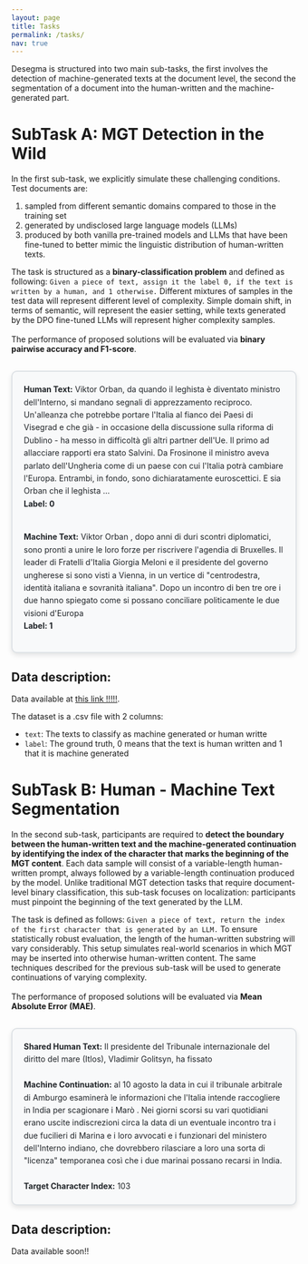 ```yaml
---
layout: page 
title: Tasks
permalink: /tasks/
nav: true
---
```


<style>
    .subtask-a {
        /* font-size: 16px; */
        background-color: #f8f9fa;
        border: 2px solid #dee2e6;
        border-radius: 10px;
        padding: 20px;
        margin: 30px auto;
        max-width: 800px;
        box-shadow: 0 4px 8px rgba(0, 0, 0, 0.1);
        text-align: left;
        line-height: 1.6;
        color: #212529;
    }

    /* Dark mode styles */
    [data-theme="dark"] .subtask-a {
        background-color: #343a40;
        border-color: #495057;
        color: #f8f9fa;
        box-shadow: 0 4px 8px rgba(0, 0, 0, 0.3);
    }
</style>

Desegma is structured into two main sub-tasks, the first involves the detection of machine-generated texts at the document level, the second the segmentation of a document into the human-written and the machine-generated part.

# SubTask A: MGT Detection in the Wild
In the first sub-task, we explicitly simulate these challenging conditions. Test documents are:

1. sampled from different semantic domains compared to those in the training set
2. generated by undisclosed large language models (LLMs)
3. produced by both vanilla pre-trained models and LLMs that have been fine-tuned to better mimic the linguistic distribution of human-written texts.

The task is structured as a <b>binary-classification problem</b> and defined as following: ``Given a piece of text, assign it the label 0, if the text is written by a human, and 1 otherwise.``
Different mixtures of samples in the test data will represent different level of complexity. Simple domain shift, in terms of semantic, will represent the easier setting, while texts generated by the DPO fine-tuned LLMs will represent higher complexity samples.
<br>
<br>
The performance of proposed solutions will be evaluated via <b>binary pairwise accuracy and F1-score</b>.

<div class="subtask-a">
<b>Human Text:</b> Viktor Orban, da quando il leghista è diventato ministro dell'Interno, si mandano segnali di apprezzamento reciproco. Un'alleanza che potrebbe portare l'Italia al fianco dei Paesi di Visegrad e che già - in occasione della discussione sulla riforma di Dublino - ha messo in difficoltà gli altri partner dell'Ue. Il primo ad allacciare rapporti era stato Salvini. Da Frosinone il ministro aveva parlato dell'Ungheria come di un paese con cui l'Italia potrà cambiare l'Europa. Entrambi, in fondo, sono dichiaratamente euroscettici. E sia Orban che il leghista ...
<br>
<b>Label: 0</b>

<br>
<br>

<b>Machine Text:</b> Viktor Orban , dopo anni di duri scontri diplomatici, sono pronti a unire le loro forze per riscrivere l'agendia di Bruxelles. Il leader di Fratelli d'Italia Giorgia Meloni e il presidente del governo ungherese si sono visti a Vienna, in un vertice di "centrodestra, identità italiana e sovranità italiana". Dopo un incontro di ben tre ore i due hanno spiegato come si possano conciliare politicamente le due visioni d'Europa 
<br>
<b>Label: 1</b>
</div>

##  Data description: 

Data available at [this link !!!!!](https://drive.google.com/file/d/1d3qIT4acxohlRC-kwIpRPcd1q-wR3uYd/view?usp=drive_link).

The dataset is a .csv file with 2 columns:
 - `text`: The texts to classify as machine generated or human writte
 - `label`: The ground truth, 0 means that the text is human written and 1 that it is machine generated

# SubTask B: Human - Machine Text Segmentation
In the second sub-task, participants are required to <b>detect the boundary between the human-written text and the machine-generated continuation by identifying the index of the character that marks the beginning of the MGT content</b>. Each data sample will consist of a variable-length human-written prompt, always followed by a variable-length continuation produced by the model.
Unlike traditional MGT detection tasks that require document-level binary classification, this sub-task focuses on localization: participants must pinpoint 
the beginning of the text generated by the LLM.

The task is defined as follows: ``Given a piece of text, return the index of the first character that is generated by an LLM.`` To ensure statistically robust evaluation, the length of the human-written substring will vary considerably.
This setup simulates real-world scenarios in which MGT may be inserted into otherwise human-written content. The same techniques described for the previous sub-task will be used to generate continuations of varying complexity.
<br>
<br>
The performance of proposed solutions will be evaluated via <b>Mean Absolute Error (MAE)</b>.

<div class="subtask-a">
<b>Shared Human Text:</b> Il presidente del Tribunale internazionale del diritto del mare (Itlos), Vladimir Golitsyn, ha fissato
<br>
<br>
<b>Machine Continuation:</b> al 10 agosto la data in cui il tribunale arbitrale di Amburgo esaminerà le informazioni che l'Italia intende raccogliere in India per scagionare i Marò . Nei giorni scorsi su vari quotidiani erano uscite indiscrezioni circa la data di un eventuale incontro tra i due fucilieri di Marina e i loro avvocati e i funzionari del ministero dell'Interno indiano, che dovrebbero rilasciare a loro una sorta di "licenza" temporanea così che i due marinai possano recarsi in India. 

<br>
<br>
<b>Target Character Index:</b> 103 
</div>

##  Data description: 

Data available soon!!